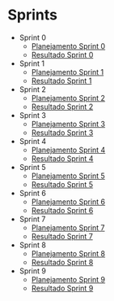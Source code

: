 # Sprints

- Sprint 0
    - [Planejamento Sprint 0](Sprints/planning/sprint0.md)
    - [Resultado Sprint 0](Sprints/results/sprint0.md)
- Sprint 1
    - [Planejamento Sprint 1](Sprints/planning/sprint1.md)
    - [Resultado Sprint 1](Sprints/results/sprint1.md)
- Sprint 2
    - [Planejamento Sprint 2](Sprints/planning/sprint2.md)
    - [Resultado Sprint 2](Sprints/results/sprint2.md)
- Sprint 3
    - [Planejamento Sprint 3](Sprints/planning/sprint3.md)
    - [Resultado Sprint 3](Sprints/results/sprint3.md)
- Sprint 4
    - [Planejamento Sprint 4](Sprints/planning/sprint4.md)
    - [Resultado Sprint 4](Sprints/results/sprint4.md)
- Sprint 5
    - [Planejamento Sprint 5](Sprints/planning/sprint5.md)
    - [Resultado Sprint 5](Sprints/results/sprint5.md)
- Sprint 6
    - [Planejamento Sprint 6](Sprints/planning/sprint6.md)
    - [Resultado Sprint 6](Sprints/results/sprint6.md)
- Sprint 7
    - [Planejamento Sprint 7](Sprints/planning/sprint7.md)
    - [Resultado Sprint 7](Sprints/results/sprint7.md)
- Sprint 8
    - [Planejamento Sprint 8](Sprints/planning/sprint8.md)
    - [Resultado Sprint 8](Sprints/results/sprint8.md)
- Sprint 9
    - [Planejamento Sprint 9](Sprints/planning/sprint9.md)
    - [Resultado Sprint 9](Sprints/results/sprint9.md)